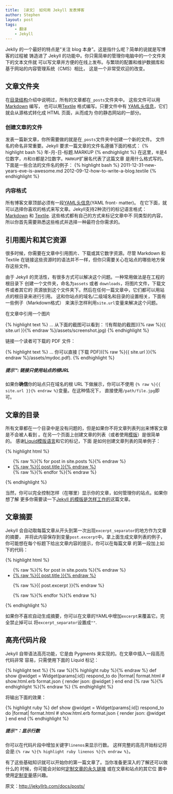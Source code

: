 ```yaml
---
title: ［译文］ 如何用 Jekyll 发表博客
author: Stephen
layout: post
tags:
    - 翻译
    - Jekyll
---
```

Jeklly 的一个最好的特点是“关注 blog 本身”。这是指什么呢？简单的说就是写博客的过程被 
铸造进了 Jekyll 的功能中。你只需简单的管理你电脑中的一个文件夹下的文本文件就
可以写文章并方便的在线上发布。与繁琐的配置和维护数据库和基于网站的内容管理系统（CMS）相比，
这是一个非常受欢迎的改变。
<!--more-->

## 文章文件夹

在[目录结构](../structure/)介绍中说明过，所有的文章都在`_posts`文件夹中。
这些文件可以用[Markdown](http://daringfireball.net/projects/markdown/) 编写，
也可以用[Textile](http://textile.sitemonks.com/) 格式编写。只要文件中有
[YAML头信息](../frontmatter/)，它们就会从源格式转化成 HTML 页面，从而成为
你的静态网站的一部分。

### 创建文章的文件

发表一篇新文章，你所需要做的就是在`_posts`文件夹中创建一个新的文件。
文件名的命名非常重要。Jekyll 要求一篇文章的文件名遵循下面的格式：
{% highlight bash %}
年-月-日-标题.MARKUP
{% endhighlight %} 
在这里，`年`是4位数字，`月`和`日`都是2位数字。`MARKUP`扩展名代表了这篇文章
是用什么格式写的。下面是一些合法的文件名的例子：
{% highlight bash %}
2011-12-31-new-years-eve-is-awesome.md
2012-09-12-how-to-write-a-blog.textile
{% endhighlight %}


### 内容格式

所有博客文章顶部必须有一段[YAML头信息](../frontmatter/)(YAML front- matter)。
在它下面，就可以选择你喜欢的格式来写文章。Jekyll支持2种流行的标记语言格式：
[Markdown](http://daringfireball.net/projects/markdown/) 和
[Textile](http://textile.sitemonks.com/). 这些格式都有自己的方式来标记文章中不
同类型的内容，所以你首先需要熟悉这些格式并选择一种最符合你需求的。

## 引用图片和其它资源

很多时候，你需要在文章中引用图片、下载或其它数字资源。尽管 Markdown 和 Textile
在链接这些资源时的语法并不一样，但你只需要关心在站点的哪些地方保存这些文件。

由于 Jekyll 的灵活性，有很多方式可以解决这个问题。一种常用做法是在工程的根目录下
创建一个文件夹，命名为`assets` 或者 `downloads`，将图片文件，下载文件或者其它的
资源放到这个文件夹下。然后在任何一篇文章中，它们都可以用站点的根目录来进行引用。
这和你站点的域名/二级域名和目录的设置相关，下面有一些例子（Markdown格式）
来演示怎样利用`site.url`变量来解决这个问题。

在文章中引用一个图片

{% highlight text %}
… 从下面的截图可以看到：
![有帮助的截图]({% raw %}{{ site.url }}{% endraw %}/assets/screenshot.jpg)
{% endhighlight %}

链接一个读者可下载的 PDF 文件：

{% highlight text %}
… 你可以直接 [下载 PDF]({% raw %}{{ site.url }}{% endraw %}/assets/mydoc.pdf).
{% endhighlight %}

<div class="note">
  <h5>提示™: 链接只使用站点的根URL</h5>
  <p>
    如果你<strong>确信</strong>你的站点只在域名的根 URL 下做展示，你可以不使用
     <code>{% raw %}{{ site.url }}{% endraw %}</code>变量。在这种情况下，
     直接使用<code>/path/file.jpg</code>即可。
  </p>
</div>

## 文章的目录

所有文章都在一个目录中是没有问题的，但是如果你不将文章列表列出来博客文章是不会被人看到
。在另一个页面上创建文章的列表（或者使用[模版](../templates/)）是很简单的。
感谢[Liquid模版语言](http://wiki.shopify.com/Liquid)和它的标记，下面
是如何创建文章列表的简单例子：

{% highlight html %}
<ul>
  {% raw %}{% for post in site.posts %}{% endraw %}
    <li>
      <a href="{% raw %}{{ post.url }}{% endraw %}">{% raw %}{{ post.title }}{% endraw %}</a>
    </li>
  {% raw %}{% endfor %}{% endraw %}
</ul>
{% endhighlight %}

当然，你可以完全控制怎样（在哪里）显示你的文章，如何管理你的站点。如果你想了解
更多你需要读一下[Jekyll 的模版是怎样工作的](../templates/)这篇文章。

## 文章摘要

Jekyll 会自动取每篇文章从开头到第一次出现`excerpt_separator`的地方作为文章的摘要，
并将此内容保存到变量`post.excerpt`中。拿上面生成文章列表的例子，你可能想在每个标题下给出文章内容的提示，你可以在每篇文章
的第一段加上如下的代码：

{% highlight html %}
<ul>
  {% raw %}{% for post in site.posts %}{% endraw %}
    <li>
      <a href="{% raw %}{{ post.url }}{% endraw %}">{% raw %}{{ post.title }}{% endraw %}</a>
      <p>{% raw %}{{ post.excerpt }}{% endraw %}</p>
    </li>
  {% raw %}{% endfor %}{% endraw %}
</ul>
{% endhighlight %}

如果你不喜欢自动生成摘要，你可以在文章的YAML中增加`excerpt`来覆盖它。完全禁止掉可以
将`excerpt_separator`设置成`""`.

## 高亮代码片段

Jekyll 自带语法高亮功能，它是由 Pygments 来实现的。在文章中插入一段高亮代码非常
容易，只需使用下面的 Liquid 标记：

{% highlight text %}
{% raw %}{% highlight ruby %}{% endraw %}
def show
  @widget = Widget(params[:id])
  respond_to do |format|
    format.html # show.html.erb
    format.json { render json: @widget }
  end
end
{% raw %}{% endhighlight %}{% endraw %}
{% endhighlight %}

将输出下面的效果：

{% highlight ruby %}
def show
  @widget = Widget(params[:id])
  respond_to do |format|
    format.html # show.html.erb
    format.json { render json: @widget }
  end
end
{% endhighlight %}

<div class="note">
  <h5>提示™：显示行数</h5>
  <p>
    你可以在代码片段中增加关键字<code>linenos</code>来显示行数。
    这样完整的高亮开始标记将会是:<code>{% raw %}{% highlight ruby linenos %}{% endraw %}</code>。
  </p>
</div>

有了这些基础知识就可以开始你的第一篇文章了。当你准备更深入的了解还可以做什么的
时候，你可能会对如何[定制文章的永久链接](../permalinks/) 或在文章和站点的其它位
置中使用[定制变量](../variables/)感兴趣。

原文：<a href="http://jekyllrb.com/docs/posts/" target="_blank">http://jekyllrb.com/docs/posts/</a>

